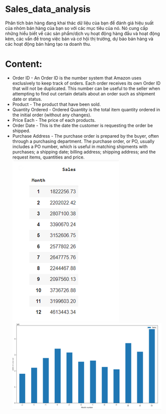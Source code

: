 # Sales_data_analysis
Phân tích bán hàng đang khai thác dữ liệu của bạn để đánh giá hiệu suất của nhóm bán hàng của bạn so với các mục tiêu của nó. Nó cung cấp những hiểu biết về các sản phẩm/dịch vụ hoạt động hàng đầu và hoạt động kém, các vấn đề trong việc bán và cơ hội thị trường, dự báo bán hàng và các hoạt động bán hàng tạo ra doanh thu.  
# Content:
- Order ID - An Order ID is the number system that Amazon uses exclusively to keep track of orders. Each order receives its own Order ID that will not be duplicated. This number can be useful to the seller when attempting to find out certain details about an order such as shipment date or status.
- Product - The product that have been sold.
- Quantity Ordered - Ordered Quantity is the total item quantity ordered in the initial order (without any changes).
- Price Each - The price of each products.
- Order Date - This is the date the customer is requesting the order be shipped.
- Purchase Address - The purchase order is prepared by the buyer, often through a purchasing department. The purchase order, or PO, usually includes a PO number, which is useful in matching shipments with purchases; a shipping date; billing address; shipping address; and the request items, quantities and price.  
![doanh thu theo tháng](https://github.com/huyvu15/Sales_data_analysis/blob/master/price_each_month.png)
![minh họa](https://github.com/huyvu15/Sales_data_analysis/blob/master/results.png)
